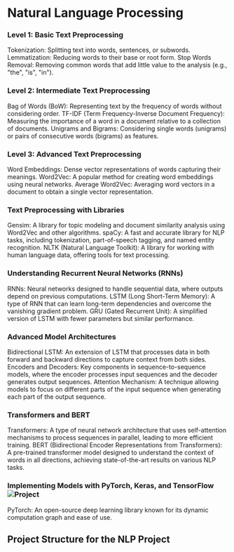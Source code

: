 
# Natural Language Processing


### Level 1: Basic Text Preprocessing
Tokenization: Splitting text into words, sentences, or subwords.
Lemmatization: Reducing words to their base or root form.
Stop Words Removal: Removing common words that add little value to the analysis (e.g., "the", "is", "in").


### Level 2: Intermediate Text Preprocessing
Bag of Words (BoW): Representing text by the frequency of words without considering order.
TF-IDF (Term Frequency-Inverse Document Frequency): Measuring the importance of a word in a document relative to a collection of documents.
Unigrams and Bigrams: Considering single words (unigrams) or pairs of consecutive words (bigrams) as features.

### Level 3: Advanced Text Preprocessing
Word Embeddings: Dense vector representations of words capturing their meanings.
Word2Vec: A popular method for creating word embeddings using neural networks.
Average Word2Vec: Averaging word vectors in a document to obtain a single vector representation.

### Text Preprocessing with Libraries
Gensim: A library for topic modeling and document similarity analysis using Word2Vec and other algorithms.
spaCy: A fast and accurate library for NLP tasks, including tokenization, part-of-speech tagging, and named entity recognition.
NLTK (Natural Language Toolkit): A library for working with human language data, offering tools for text processing.

### Understanding Recurrent Neural Networks (RNNs)
RNNs: Neural networks designed to handle sequential data, where outputs depend on previous computations.
LSTM (Long Short-Term Memory): A type of RNN that can learn long-term dependencies and overcome the vanishing gradient problem.
GRU (Gated Recurrent Unit): A simplified version of LSTM with fewer parameters but similar performance.


### Advanced Model Architectures
Bidirectional LSTM: An extension of LSTM that processes data in both forward and backward directions to capture context from both sides.
Encoders and Decoders: Key components in sequence-to-sequence models, where the encoder processes input sequences and the decoder generates output sequences.
Attention Mechanism: A technique allowing models to focus on different parts of the input sequence when generating each part of the output sequence.

### Transformers and BERT
Transformers: A type of neural network architecture that uses self-attention mechanisms to process sequences in parallel, leading to more efficient training.
BERT (Bidirectional Encoder Representations from Transformers): A pre-trained transformer model designed to understand the context of words in all directions, achieving state-of-the-art results on various NLP tasks.


### Implementing Models with PyTorch, Keras, and TensorFlow![Project](https://github.com/SURESHBEEKHANI/Natural-Language-Processing/assets/107859372/7e6337dc-9297-45d8-9bf5-c04e97402ae2)

PyTorch: An open-source deep learning library known for its dynamic computation graph and ease of use.

## Project Structure for the NLP Project


